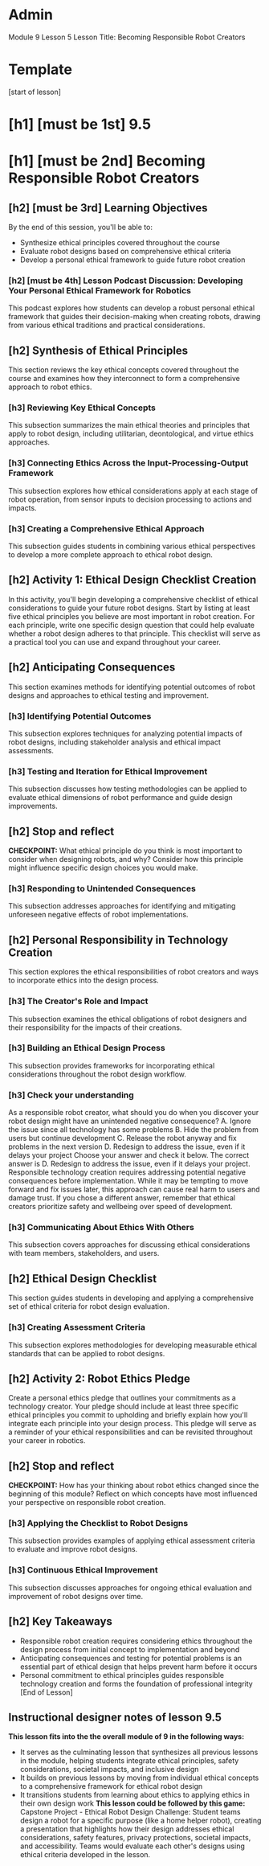 # Admin
Module 9
Lesson 5
Lesson Title: Becoming Responsible Robot Creators
# Template
[start of lesson]
# [h1] [must be 1st] 9.5
# [h1] [must be 2nd] Becoming Responsible Robot Creators
## [h2] [must be 3rd] Learning Objectives
By the end of this session, you'll be able to:
- Synthesize ethical principles covered throughout the course
- Evaluate robot designs based on comprehensive ethical criteria
- Develop a personal ethical framework to guide future robot creation
### [h2] [must be 4th] Lesson Podcast Discussion: Developing Your Personal Ethical Framework for Robotics
This podcast explores how students can develop a robust personal ethical framework that guides their decision-making when creating robots, drawing from various ethical traditions and practical considerations.
## [h2] Synthesis of Ethical Principles
This section reviews the key ethical concepts covered throughout the course and examines how they interconnect to form a comprehensive approach to robot ethics.
### [h3] Reviewing Key Ethical Concepts
This subsection summarizes the main ethical theories and principles that apply to robot design, including utilitarian, deontological, and virtue ethics approaches.
### [h3] Connecting Ethics Across the Input-Processing-Output Framework
This subsection explores how ethical considerations apply at each stage of robot operation, from sensor inputs to decision processing to actions and impacts.
### [h3] Creating a Comprehensive Ethical Approach
This subsection guides students in combining various ethical perspectives to develop a more complete approach to ethical robot design.
## [h2] **Activity 1: Ethical Design Checklist Creation**
In this activity, you'll begin developing a comprehensive checklist of ethical considerations to guide your future robot designs. Start by listing at least five ethical principles you believe are most important in robot creation. For each principle, write one specific design question that could help evaluate whether a robot design adheres to that principle. This checklist will serve as a practical tool you can use and expand throughout your career.
## [h2] Anticipating Consequences
This section examines methods for identifying potential outcomes of robot designs and approaches to ethical testing and improvement.
### [h3] Identifying Potential Outcomes
This subsection explores techniques for analyzing potential impacts of robot designs, including stakeholder analysis and ethical impact assessments.
### [h3] Testing and Iteration for Ethical Improvement
This subsection discusses how testing methodologies can be applied to evaluate ethical dimensions of robot performance and guide design improvements.
## [h2] Stop and reflect

**CHECKPOINT:** What ethical principle do you think is most important to consider when designing robots, and why? Consider how this principle might influence specific design choices you would make.

### [h3] Responding to Unintended Consequences
This subsection addresses approaches for identifying and mitigating unforeseen negative effects of robot implementations.
## [h2] Personal Responsibility in Technology Creation
This section explores the ethical responsibilities of robot creators and ways to incorporate ethics into the design process.
### [h3] The Creator's Role and Impact
This subsection examines the ethical obligations of robot designers and their responsibility for the impacts of their creations.
### [h3] Building an Ethical Design Process
This subsection provides frameworks for incorporating ethical considerations throughout the robot design workflow.
### [h3] Check your understanding
As a responsible robot creator, what should you do when you discover your robot design might have an unintended negative consequence?
A. Ignore the issue since all technology has some problems
B. Hide the problem from users but continue development
C. Release the robot anyway and fix problems in the next version
D. Redesign to address the issue, even if it delays your project
Choose your answer and check it below.
The correct answer is D. Redesign to address the issue, even if it delays your project. Responsible technology creation requires addressing potential negative consequences before implementation. While it may be tempting to move forward and fix issues later, this approach can cause real harm to users and damage trust. If you chose a different answer, remember that ethical creators prioritize safety and wellbeing over speed of development.
### [h3] Communicating About Ethics With Others
This subsection covers approaches for discussing ethical considerations with team members, stakeholders, and users.
## [h2] Ethical Design Checklist
This section guides students in developing and applying a comprehensive set of ethical criteria for robot design evaluation.
### [h3] Creating Assessment Criteria
This subsection explores methodologies for developing measurable ethical standards that can be applied to robot designs.
## [h2] **Activity 2: Robot Ethics Pledge**
Create a personal ethics pledge that outlines your commitments as a technology creator. Your pledge should include at least three specific ethical principles you commit to upholding and briefly explain how you'll integrate each principle into your design process. This pledge will serve as a reminder of your ethical responsibilities and can be revisited throughout your career in robotics.
## [h2] Stop and reflect

**CHECKPOINT:** How has your thinking about robot ethics changed since the beginning of this module? Reflect on which concepts have most influenced your perspective on responsible robot creation.

### [h3] Applying the Checklist to Robot Designs
This subsection provides examples of applying ethical assessment criteria to evaluate and improve robot designs.
### [h3] Continuous Ethical Improvement
This subsection discusses approaches for ongoing ethical evaluation and improvement of robot designs over time.
## [h2] Key Takeaways
- Responsible robot creation requires considering ethics throughout the design process from initial concept to implementation and beyond
- Anticipating consequences and testing for potential problems is an essential part of ethical design that helps prevent harm before it occurs
- Personal commitment to ethical principles guides responsible technology creation and forms the foundation of professional integrity
[End of Lesson]
## Instructional designer notes of lesson 9.5
**This lesson fits into the the overall module of 9 in the following ways:**
- It serves as the culminating lesson that synthesizes all previous lessons in the module, helping students integrate ethical principles, safety considerations, societal impacts, and inclusive design
- It builds on previous lessons by moving from individual ethical concepts to a comprehensive framework for ethical robot design
- It transitions students from learning about ethics to applying ethics in their own design work
**This lesson could be followed by this game:**
Capstone Project - Ethical Robot Design Challenge: Student teams design a robot for a specific purpose (like a home helper robot), creating a presentation that highlights how their design addresses ethical considerations, safety features, privacy protections, societal impacts, and accessibility. Teams would evaluate each other's designs using ethical criteria developed in the lesson.